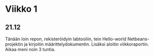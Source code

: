 # Viikko 1
## 21.12
Tänään loin repon, rekisteröidyin labtooliin, tein
Hello-world Netbeans-projektin ja kirjoitin
määrittelydokumentin. Lisäksi aloitin viikkoraportin.
Aikaa meni noin 3 tuntia.
